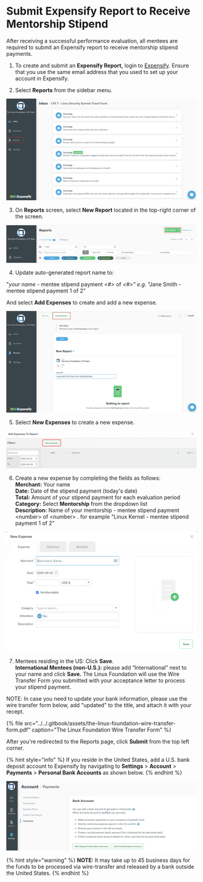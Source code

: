 # Submit Expensify Report to Receive Mentorship Stipend

After receiving a successful performance evaluation, all mentees are required to submit an Expensify report to receive mentorship stipend payments. 

1. To create and submit an **Expensify Report,** login to [Expensify](%20https://www.expensify.com). Ensure that you use the same email address that you used to set up your account in Expensify.

2. Select **Reports** from the sidebar menu.

![](../../.gitbook/assets/reports.png)

3. On **Reports** screen, select **New Report** located in the top-right corner of the screen.

![](../../.gitbook/assets/new-report.png)

4. Update auto-generated report name to:

"_your name -_ mentee stipend payment &lt;_\#&gt;_ of _&lt;\#&gt;" e.g._  "Jane Smith - mentee stipend payment 1 of 2"

And select **Add Expenses** to create and add  a new expense.

![](../../.gitbook/assets/add-expenses.png)

5. Select **New Expenses** to create a new expense.

![](../../.gitbook/assets/new-expense.png)

6. Create a new expense by completing the fields as follows:  
     **Merchant:** Your name  
     **Date:** Date of the stipend payment \(today's date\)  
     **Total:** Amount of your stipend payment for each evaluation period   
     **Category:** Select **Mentorship** from the dropdown list  
     **Description:** Name of your mentorship - mentee stipend payment &lt;number&gt; of &lt;number&gt;                .    for example "Linux Kernel - mentee stipend payment 1 of 2"

![](../../.gitbook/assets/create-new-expense-screenshot-second-step.png)

7. Mentees residing in the US: Click **Save**.  
**International Mentees \(non-U.S.\):** please add “International” next to your name and click **Save.** The Linux Foundation will use the Wire Transfer Form you submitted with your acceptance letter to process your stipend payment. 

NOTE: In case you need to update your bank information, please use the wire transfer form below, add "updated" to the title, and attach it with your recept. 

{% file src="../../.gitbook/assets/the-linux-foundation-wire-transfer-form.pdf" caption="The Linux Foundation Wire Transfer Form" %}

After you're redirected to the Reports page, click **Submit** from the top left corner.

{% hint style="info" %}
If you reside in the United States, add a U.S. bank deposit account to Expensify by navigating to  **Settings** &gt; **Account** &gt; **Payments** &gt; **Personal Bank Accounts** as shown below.
{% endhint %}

![](../../.gitbook/assets/add-us-bank-account.png)

{% hint style="warning" %}
**NOTE:** It may take up to 45 business days for the funds to be processed via wire-transfer and released by a bank outside the United States. 
{% endhint %}

